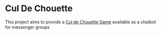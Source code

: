 # Cul De Chouette

This project aims to provide a [Cul de Chouette Game](https://fr.wikibooks.org/wiki/Bo%C3%AEte_%C3%A0_jeux/Le_cul_de_chouette) available as a chatbot for messenger groups
